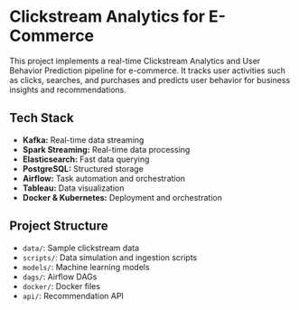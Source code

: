# Clickstream Analytics for E-Commerce

This project implements a real-time Clickstream Analytics and User Behavior Prediction pipeline for e-commerce. It tracks user activities such as clicks, searches, and purchases and predicts user behavior for business insights and recommendations.

## Tech Stack
- **Kafka:** Real-time data streaming
- **Spark Streaming:** Real-time data processing
- **Elasticsearch:** Fast data querying
- **PostgreSQL:** Structured storage
- **Airflow:** Task automation and orchestration
- **Tableau:** Data visualization
- **Docker & Kubernetes:** Deployment and orchestration

## Project Structure
- `data/`: Sample clickstream data
- `scripts/`: Data simulation and ingestion scripts
- `models/`: Machine learning models
- `dags/`: Airflow DAGs
- `docker/`: Docker files
- `api/`: Recommendation API
